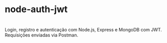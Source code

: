# node-auth-jwt
#
Login, registro e autenticação com Node.js, Express e MongoDB com JWT. Requisições enviadas via Postman.
